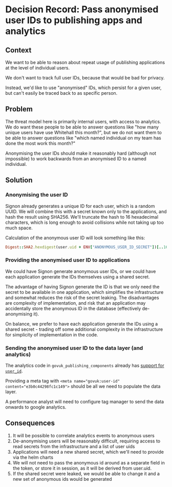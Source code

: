 # Decision Record: Pass anonymised user IDs to publishing apps and analytics

## Context

We want to be able to reason about repeat usage of publishing applications at the level of individual users.

We don't want to track full user IDs, because that would be bad for privacy.

Instead, we'd like to use "anonymised" IDs, which persist for a given user, but can't easily be traced back to
as specific person.

## Problem

The threat model here is primarily internal users, with access to analytics. We do want these people to be able
to answer questions like "how many unique users have use Whitehall this month?", but we do not want them to be able
to answer questions like "which named individual on my team has done the most work this month?"

Anonymising the user IDs should make it reasonably hard (although not impossible) to work backwards from an anonymised
ID to a named individual.

## Solution

### Anonymising the user ID

Signon already generates a unique ID for each user, which is a random UUID. We will combine this with a secret known
only to the applications, and hash the result using SHA256. We'll truncate the hash to 16 hexadecimal characters, which
is long enough to avoid collisions while not taking up too much space.

Calculation of the anonymous user ID will look something like this:

```ruby
Digest::SHA2.hexdigest(user.uid + ENV["ANONYMOUS_USER_ID_SECRET"])[..16]
```

### Providing the anonymised user ID to applications

We could have Signon generate anonymous user IDs, or we could have each application generate the IDs themselves using a
shared secret.

The advantage of having Signon generate the ID is that we only need the secret to be available in one application, which
simplifies the infrastructure and somewhat reduces the risk of the secret leaking. The disadvantages are complexity of
implementation, and risk that an application may accidentally store the anonymous ID in the database (effectively
de-anonymising it).

On balance, we prefer to have each application generate the IDs using a shared secret - trading off some additional
complexity in the infrastructure for simplicity of implementation in the code.

### Sending the anonymised user ID to the data layer (and analytics)

The analytics code in `govuk_publishing_components` already has
[support for `user_id`](https://github.com/alphagov/govuk_publishing_components/blob/main/app/assets/javascripts/govuk_publishing_components/analytics-ga4/ga4-page-views.js#L75).

Providing a meta tag with `<meta name="govuk:user-id" content="e3b0c44298fc1c149">` should be all we need to populate
the data layer.

A performance analyst will need to configure tag manager to send the data onwards to google analytics.

## Consequences

1. It will be possible to correlate analytics events to anonymous users
2. De-anonymising users will be reasonably difficult, requiring access to read secrets from the infrastructure and a
   list of user uids
3. Applications will need a new shared secret, which we'll need to provide via the helm charts
4. We will not need to pass the anonymous id around as a separate field in the token, or store it in session, as it will
   be derived from user.uid.
5. If the shared secret were leaked, we would be able to change it and a new set of anonymous ids would be generated

